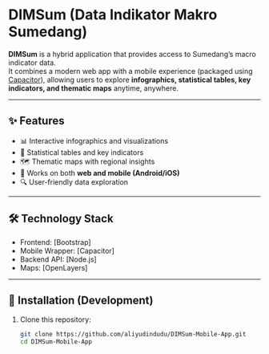# DIMSum (Data Indikator Makro Sumedang)

**DIMSum** is a hybrid application that provides access to Sumedang’s macro indicator data.  
It combines a modern web app with a mobile experience (packaged using [Capacitor](https://capacitorjs.com/)), allowing users to explore **infographics, statistical tables, key indicators, and thematic maps** anytime, anywhere.

---

## ✨ Features
- 📊 Interactive infographics and visualizations  
- 📑 Statistical tables and key indicators  
- 🗺️ Thematic maps with regional insights  
- 📱 Works on both **web and mobile (Android/iOS)**  
- 🔍 User-friendly data exploration  

---

## 🛠️ Technology Stack
- Frontend: [Bootstrap]  
- Mobile Wrapper: [Capacitor]  
- Backend API: [Node.js]  
- Maps: [OpenLayers]  

---

## 🚀 Installation (Development)
1. Clone this repository:
   ```bash
   git clone https://github.com/aliyudindudu/DIMSum-Mobile-App.git
   cd DIMSum-Mobile-App

